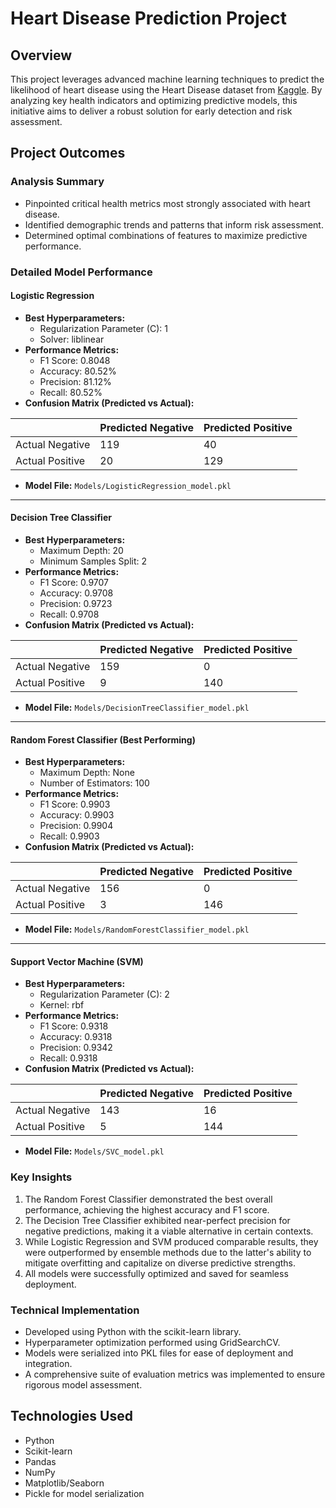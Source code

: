 # Heart Disease Prediction Project

## Overview
This project leverages advanced machine learning techniques to predict the likelihood of heart disease using the Heart Disease dataset from [Kaggle](https://www.kaggle.com/datasets/iammustafatz/heart-disease-prediction-dataset). By analyzing key health indicators and optimizing predictive models, this initiative aims to deliver a robust solution for early detection and risk assessment.

## Project Outcomes

### Analysis Summary
- Pinpointed critical health metrics most strongly associated with heart disease.
- Identified demographic trends and patterns that inform risk assessment.
- Determined optimal combinations of features to maximize predictive performance.

### Detailed Model Performance

#### Logistic Regression
- **Best Hyperparameters:**
    - Regularization Parameter (C): 1
    - Solver: liblinear
- **Performance Metrics:**
    - F1 Score: 0.8048
    - Accuracy: 80.52%
    - Precision: 81.12%
    - Recall: 80.52%
- **Confusion Matrix (Predicted vs Actual):**

|                 | Predicted Negative | Predicted Positive |
|-----------------|--------------------|--------------------|
| Actual Negative | 119                | 40                 |
| Actual Positive | 20                 | 129                |

- **Model File:** `Models/LogisticRegression_model.pkl`

--------------------------------------------

#### Decision Tree Classifier
- **Best Hyperparameters:**
    - Maximum Depth: 20
    - Minimum Samples Split: 2
- **Performance Metrics:**
    - F1 Score: 0.9707
    - Accuracy: 0.9708
    - Precision: 0.9723
    - Recall: 0.9708
- **Confusion Matrix (Predicted vs Actual):**

|                 | Predicted Negative | Predicted Positive |
|-----------------|--------------------|--------------------|
| Actual Negative | 159                | 0                  |
| Actual Positive | 9                  | 140                |

- **Model File:** `Models/DecisionTreeClassifier_model.pkl`

--------------------------------------------

#### Random Forest Classifier (Best Performing)
- **Best Hyperparameters:**
    - Maximum Depth: None
    - Number of Estimators: 100
- **Performance Metrics:**
   - F1 Score: 0.9903
   - Accuracy: 0.9903
   - Precision: 0.9904
   - Recall: 0.9903
- **Confusion Matrix (Predicted vs Actual):**

|                 | Predicted Negative | Predicted Positive |
|-----------------|--------------------|--------------------|
| Actual Negative | 156                | 0                  |
| Actual Positive | 3                  | 146                |

- **Model File:** `Models/RandomForestClassifier_model.pkl`

--------------------------------------------

#### Support Vector Machine (SVM)
- **Best Hyperparameters:**
    - Regularization Parameter (C): 2
    - Kernel: rbf
- **Performance Metrics:**
   - F1 Score: 0.9318
   - Accuracy: 0.9318
   - Precision: 0.9342
   - Recall: 0.9318
- **Confusion Matrix (Predicted vs Actual):**

|                 | Predicted Negative | Predicted Positive |
|-----------------|--------------------|--------------------|
| Actual Negative | 143                | 16                 |
| Actual Positive | 5                 | 144                |

- **Model File:** `Models/SVC_model.pkl`

### Key Insights
1. The Random Forest Classifier demonstrated the best overall performance, achieving the highest accuracy and F1 score.
2. The Decision Tree Classifier exhibited near-perfect precision for negative predictions, making it a viable alternative in certain contexts.
3. While Logistic Regression and SVM produced comparable results, they were outperformed by ensemble methods due to the latter's ability to mitigate overfitting and capitalize on diverse predictive strengths.
4. All models were successfully optimized and saved for seamless deployment.

### Technical Implementation
- Developed using Python with the scikit-learn library.
- Hyperparameter optimization performed using GridSearchCV.
- Models were serialized into PKL files for ease of deployment and integration.
- A comprehensive suite of evaluation metrics was implemented to ensure rigorous model assessment.

## Technologies Used
- Python
- Scikit-learn
- Pandas
- NumPy
- Matplotlib/Seaborn
- Pickle for model serialization

